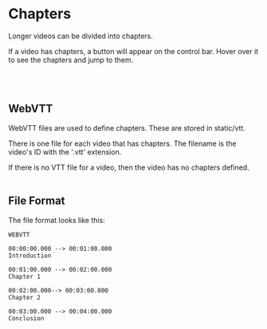 # Chapters

Longer videos can be divided into chapters.

If a video has chapters, a button will appear on the control bar. Hover over it to see the chapters and jump to them.

</br></br>


## WebVTT

WebVTT files are used to define chapters. These are stored in static/vtt.

There is one file for each video that has chapters. The filename is the video's ID with the '.vtt' extension.

If there is no VTT file for a video, then the video has no chapters defined.
</br></br>


## File Format

The file format looks like this:

```vtt
WEBVTT

00:00:00.000 --> 00:01:00.000
Introduction

00:01:00.000 --> 00:02:00.000
Chapter 1

00:02:00.000--> 00:03:00.000
Chapter 2

00:03:00.000 --> 00:04:00.000
Conclusion
```
